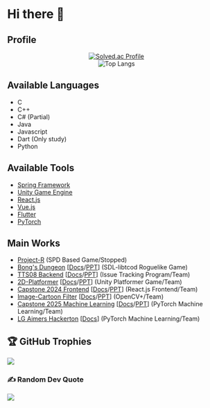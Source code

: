 # Hi there 👋

## Profile
<div align=center>
  
[![Solved.ac Profile](http://mazassumnida.wtf/api/v2/generate_badge?boj=Richardyun01)](https://solved.ac/Richardyun01/)
<br>
![Top Langs](https://github-readme-stats.vercel.app/api/top-langs/?username=Richardyun01)

<div align=left>
  
## Available Languages
- C
- C++
- C# (Partial)
- Java
- Javascript
- Dart (Only study)
- Python

## Available Tools
- [Spring Framework](https://spring.io/)
- [Unity Game Engine](https://unity.com/)
- [React.js](https://react.dev/)
- [Vue.js](https://vuejs.org/)
- [Flutter](https://flutter.dev/)
- [PyTorch](https://pytorch.org/)

## Main Works
- [Project-R](https://github.com/Richardyun01/Project-R) (SPD Based Game/Stopped)
- [Bong's Dungeon](https://github.com/Richardyun01/Bong-Dungeon) [[Docs](https://github.com/Richardyun01/Bong-Dungeon/blob/main/Project%20Report.pdf)/[PPT](https://github.com/Richardyun01/Bong-Dungeon/blob/main/OOP%20presentation.pdf)] (SDL-libtcod Roguelike Game)
- [TTS08 Backend](https://github.com/SE01-TeamProject/TTS08) [[Docs](https://github.com/SE01-TeamProject/TTS08/blob/main/%5B8%EC%A1%B0%5D%20%EC%9D%B4%EC%8A%88%EA%B4%80%EB%A6%AC%20%EC%8B%9C%EC%8A%A4%ED%85%9C%20%EA%B0%9C%EB%B0%9C%20%EB%B3%B4%EA%B3%A0%EC%84%9C.pdf)/[PPT](https://github.com/SE01-TeamProject/TTS08/blob/main/%EC%9D%B4%EC%8A%88%20%EA%B4%80%EB%A6%AC%20%ED%94%84%EB%A1%9C%EA%B7%B8%EB%9E%A8%20PPT.pdf)] (Issue Tracking Program/Team)
- [2D-Platformer](https://github.com/Richardyun01/2D-Platformer) [[Docs](https://github.com/Richardyun01/2D-Platformer/wiki)/[PPT](https://github.com/Richardyun01/2D-Platformer/blob/main/ppt.pdf)] (Unity Platformer Game/Team)
- [Capstone 2024 Frontend](https://github.com/Capstone-2024-yh/Front-end) [[Docs](https://github.com/Capstone-2024-yh/Documents/blob/main/5%EC%A1%B0%20%EC%B5%9C%EC%A2%85%20%EB%B3%B4%EA%B3%A0%EC%84%9C.pdf)/[PPT](https://github.com/Capstone-2024-yh/Documents/blob/main/5%EC%A1%B0%20%EA%B8%B0%EB%A7%90%20%EB%B0%9C%ED%91%9C%20PPT.pdf)] (React.js Frontend/Team)
- [Image-Cartoon Filter](https://github.com/Video-OpenCV-Team1/Cartoonize) [[Docs](https://github.com/Video-OpenCV-Team1/Cartoonize/blob/main/Team1_OK_Final.pdf)/[PPT](https://github.com/Video-OpenCV-Team1/Cartoonize/blob/main/Team1_OK_PPT.pdf)] (OpenCV+/Team)
- [Capstone 2025 Machine Learning](https://github.com/orgs/2025-Capstone-2/repositories) [[Docs](https://github.com/2025-Capstone-2/Documents/blob/main/2025-1%20%EC%BA%A1%EC%8A%A4%ED%86%A4%20%EC%B5%9C%EC%A2%85%20%EB%B3%B4%EA%B3%A0%EC%84%9C.pdf)/[PPT](https://github.com/2025-Capstone-2/Documents/blob/main/%EC%BA%A1%EC%8A%A4%ED%86%A4%20%EB%A7%A4%EB%89%B4%EC%96%BC.pdf)] (PyTorch Machine Learning/Team)
- [LG Aimers Hackerton](https://github.com/Richardyun01/LG-Aimers-Hackerton) [[Docs](https://github.com/Richardyun01/LG-Aimers-Hackerton/blob/main/docs.pdf)] (PyTorch Machine Learning/Team)

## 🏆 GitHub Trophies
![](https://github-profile-trophy.vercel.app/?username=Richardyun01&theme=flat&no-frame=true&no-bg=false&margin-w=4)

### ✍️ Random Dev Quote
![](https://quotes-github-readme.vercel.app/api?type=horizontal&theme=dark)
